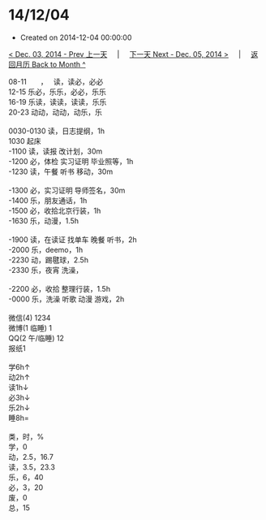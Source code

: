 # 14/12/04

- Created on 2014-12-04 00:00:00

[< Dec. 03, 2014 - Prev 上一天](/_archived/lifelogs/2014/12/d03.md) &nbsp; &nbsp; | &nbsp; &nbsp; [下一天 Next - Dec. 05, 2014 >](/_archived/lifelogs/2014/12/d05.md) &nbsp; &nbsp; |  &nbsp; &nbsp; [返回月历 Back to Month ^](/_archived/lifelogs/2014/12/index.md)
<br/><div>08-11       ，   读，读必，必必<br/>12-15 乐必，乐乐，必必，乐乐<br/>16-19 乐读，读读，读读，乐乐<br/>20-23 动动，动动，动乐，乐<div><br/></div>0030-0130 读，日志提纲，1h<br/>1030 起床<br/>-1100 读，读报 改计划，30m<br/>-1200 必，体检 实习证明 毕业照等，1h<br/>-1230 读，午餐 听书 移动，30m<div><br/></div>-1300 必，实习证明 导师签名，30m<br/>-1400 乐，朋友通话，1h<br/>-1500 必，收拾北京行装，1h<br/>-1630 乐，动漫，1.5h<div><br/></div>-1900 读，在读证 找单车 晚餐 听书，2h<br/>-2000 乐，deemo，1h<br/>-2230 动，踢毽球，2.5h<br/>-2330 乐，夜宵 洗澡，<div><br/></div>-2200 必，收拾 整理行装，1.5h<br/>-0000 乐，洗澡 听歌 动漫 游戏，2h<div><br/></div>微信(4) 1234<br/>微博(1 临睡) 1<br/>QQ(2 午/临睡) 12<br/>报纸1<div><br/></div>学6h↑<br/>动2h↑<br/>读1h↓<br/>必3h↓<br/>乐2h↓<br/>睡8h=<div><br/></div>类，时，%<br/>学，0<br/>动，2.5，16.7<br/>读，3.5，23.3<br/>乐，6，40<br/>必，3，20<br/>废，0<br/>总，15</div>
